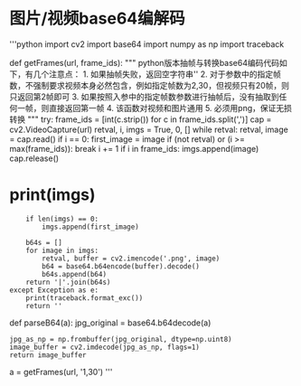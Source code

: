 # 图片/视频base64编解码

'''python
import cv2
import base64
import numpy as np
import traceback

def getFrames(url, frame_ids):
    """
    python版本抽帧与转换base64编码代码如下，有几个注意点：
    1. 如果抽帧失败，返回空字符串''
    2. 对于参数中的指定帧数，不强制要求视频本身必然包含，例如指定帧数为2,30，但视频只有20帧，则只返回第2帧即可
    3. 如果按照入参中的指定帧数参数进行抽帧后，没有抽取到任何一帧，则直接返回第一帧
    4. 该函数对视频和图片通用
    5. 必须用png，保证无损转换
    """
    try:
        frame_ids = [int(c.strip()) for c in frame_ids.split(',')]
        cap = cv2.VideoCapture(url)
        retval, i, imgs = True, 0, []
        while retval:
            retval, image = cap.read()
            if i == 0:
                first_image = image
            if (not retval) or (i >= max(frame_ids)):
                break
            i += 1
            if i in frame_ids:
                imgs.append(image)
        cap.release()
        
#         print(imgs)
        if len(imgs) == 0:
            imgs.append(first_image)

        b64s = []
        for image in imgs:
            retval, buffer = cv2.imencode('.png', image)
            b64 = base64.b64encode(buffer).decode()
            b64s.append(b64)
        return '|'.join(b64s)
    except Exception as e:
        print(traceback.format_exc())
        return ''
    
def parseB64(a):
    jpg_original = base64.b64decode(a)

    jpg_as_np = np.frombuffer(jpg_original, dtype=np.uint8)
    image_buffer = cv2.imdecode(jpg_as_np, flags=1)
    return image_buffer

a = getFrames(url, '1,30')
'''
